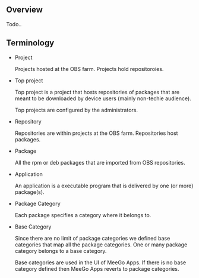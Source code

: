 ## Overview

Todo..

## Terminology

* Project

  Projects hosted at the OBS farm. Projects hold repositoroies.

* Top project

  Top project is a project that hosts repositories of packages that are meant
  to be downloaded by device users (mainly non-techie audience).

  Top projects are configured by the administrators.

* Repository

  Repositories are within projects at the OBS farm. Repositories host packages.

* Package

  All the rpm or deb packages that are imported from OBS repositories.

* Application

  An application is a executable program that is delivered by one (or more) package(s).

* Package Category

  Each package specifies a category where it belongs to.

* Base Category

  Since there are no limit of package categories we defined base categories that
  map all the package categories. One or many package category belongs to a base category.

  Base categories are used in the UI of MeeGo Apps. If there is no base category defined
  then MeeGo Apps reverts to package categories.

